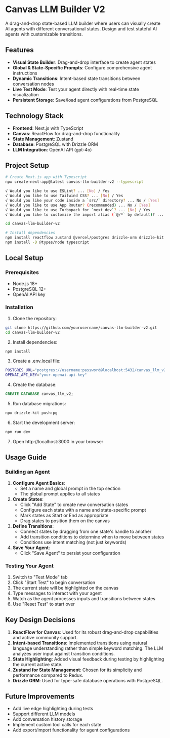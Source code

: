 # Canvas LLM Builder V2

A drag-and-drop state-based LLM builder where users can visually create AI agents with different conversational states. Design and test stateful AI agents with customizable transitions.

## Features

- **Visual State Builder**: Drag-and-drop interface to create agent states
- **Global & State-Specific Prompts**: Configure comprehensive agent instructions
- **Dynamic Transitions**: Intent-based state transitions between conversation nodes
- **Live Test Mode**: Test your agent directly with real-time state visualization
- **Persistent Storage**: Save/load agent configurations from PostgreSQL

## Technology Stack

- **Frontend**: Next.js with TypeScript
- **Canvas**: ReactFlow for drag-and-drop functionality
- **State Management**: Zustand
- **Database**: PostgreSQL with Drizzle ORM
- **LLM Integration**: OpenAI API (gpt-4o)

## Project Setup

```bash
# Create Next.js app with Typescript
npx create-next-app@latest canvas-llm-builder-v2 --typescript

√ Would you like to use ESLint? ... [No] / Yes
√ Would you like to use Tailwind CSS? ... [No] / Yes
√ Would you like your code inside a `src/` directory? ... No / [Yes]
√ Would you like to use App Router? (recommended) ... No / [Yes]
√ Would you like to use Turbopack for `next dev`? ... [No] / Yes
√ Would you like to customize the import alias (`@/*` by default)? ... [No] / Yes

cd canvas-llm-builder-v2

# Install dependencies
npm install reactflow zustand @vercel/postgres drizzle-orm drizzle-kit openai
npm install -D @types/node typescript
```

## Local Setup

### Prerequisites

- Node.js 18+
- PostgreSQL 12+
- OpenAI API key

### Installation

1. Clone the repository:

```bash
git clone https://github.com/yourusername/canvas-llm-builder-v2.git
cd canvas-llm-builder-v2
```

2. Install dependencies:

```bash
npm install
```

3. Create a .env.local file:

```bash
POSTGRES_URL="postgres://username:password@localhost:5432/canvas_llm_v2"
OPENAI_API_KEY="your-openai-api-key"
```

4. Create the database:

```sql
CREATE DATABASE canvas_llm_v2;
```

5. Run database migrations:

```bash
npx drizzle-kit push:pg
```

6. Start the development server:

```bash
npm run dev
```

7. Open http://localhost:3000 in your browser

## Usage Guide

### Building an Agent

1. **Configure Agent Basics**:
   - Set a name and global prompt in the top section
   - The global prompt applies to all states
2. **Create States**:
   - Click "Add State" to create new conversation states
   - Configure each state with a name and state-specific prompt
   - Mark states as Start or End as appropriate
   - Drag states to position them on the canvas
3. **Define Transitions**:
   - Connect states by dragging from one state's handle to another
   - Add transition conditions to determine when to move between states
   - Conditions use intent matching (not just keywords)
4. **Save Your Agent**:
   - Click "Save Agent" to persist your configuration

### Testing Your Agent

1. Switch to "Test Mode" tab
2. Click "Start Test" to begin conversation
3. The current state will be highlighted on the canvas
4. Type messages to interact with your agent
5. Watch as the agent processes inputs and transitions between states
6. Use "Reset Test" to start over

## Key Design Decisions

1. **ReactFlow for Canvas**: Used for its robust drag-and-drop capabilities and active community support.
2. **Intent-based Transitions**: Implemented transitions using natural language understanding rather than simple keyword matching. The LLM analyzes user input against transition conditions.
3. **State Highlighting**: Added visual feedback during testing by highlighting the current active state.
4. **Zustand for State Management**: Chosen for its simplicity and performance compared to Redux.
5. **Drizzle ORM**: Used for type-safe database operations with PostgreSQL.

## Future Improvements

- Add live edge highlighting during tests
- Support different LLM models
- Add conversation history storage
- Implement custom tool calls for each state
- Add export/import functionality for agent configurations
